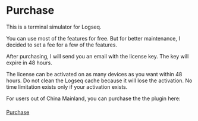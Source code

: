 # Purchase

This is a terminal simulator for Logseq.

You can use most of the features for free. But for better maintenance, I decided to set a fee for a few of the features.

After purchasing, I will send you an email with the license key. The key will expire in 48 hours.

The license can be activated on as many devices as you want within 48 hours. Do not clean the Logseq cache because it will lose the activation. No time limitation exists only if your activation exists.

For users out of China Mainland, you can purchase the the plugin here:

<div style="display: flex; margin-top: 20px;">
<a target="_blank" :class="$style.button" href="https://buymeacoffee.com/vipzhicheng/e/264712">Purchase</a>
</div>

<style module>
a.button {
  color: black;
  font-weight: bold;
  padding: 10px 20px;
  background: #eee;
  border-radius: 5px;
  text-decoration: none;
  margin: 0 auto;
}
</style>
